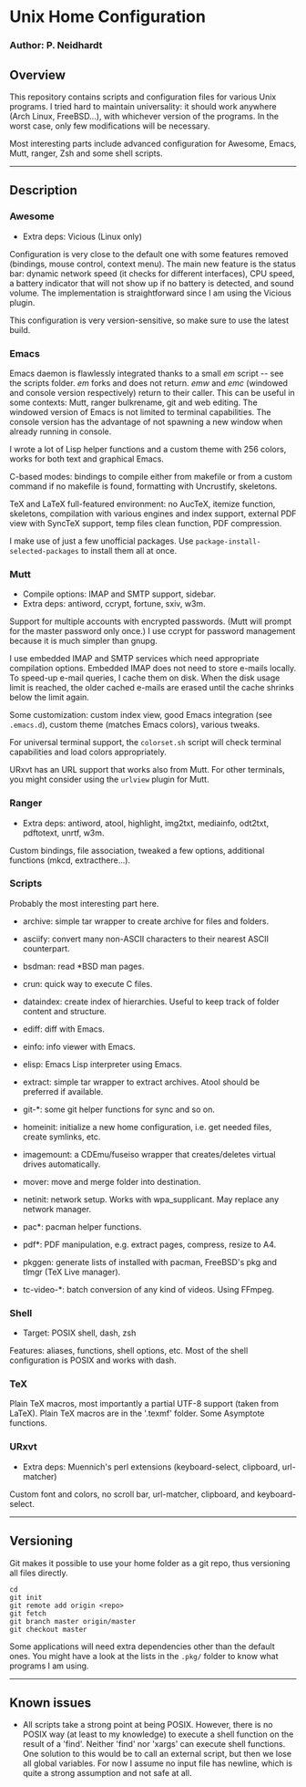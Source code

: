 # Unix Home Configuration
### Author: P. Neidhardt

## Overview

This repository contains scripts and configuration files for various Unix
programs. I tried hard to maintain universality: it should work anywhere (Arch
Linux, FreeBSD...), with whichever version of the programs. In the worst case,
only few modifications will be necessary.

Most interesting parts include advanced configuration for Awesome, Emacs, Mutt,
ranger, Zsh and some shell scripts.

--------------------------------------------------------------------------------
## Description

### Awesome

* Extra deps: Vicious (Linux only)

Configuration is very close to the default one with some features removed
(bindings, mouse control, context menu). The main new feature is the status bar:
dynamic network speed (it checks for different interfaces), CPU speed, a battery
indicator that will not show up if no battery is detected, and sound volume. The
implementation is straightforward since I am using the Vicious plugin.

This configuration is very version-sensitive, so make sure to use the latest
build.

### Emacs

Emacs daemon is flawlessly integrated thanks to a small _em_ script -- see the
scripts folder. _em_ forks and does not return. _emw_ and _emc_ (windowed and
console version respectively) return to their caller. This can be useful in some
contexts: Mutt, ranger bulkrename, git and web editing. The windowed version of
Emacs is not limited to terminal capabilities. The console version has the
advantage of not spawning a new window when already running in console.

I wrote a lot of Lisp helper functions and a custom theme with 256 colors, works
for both text and graphical Emacs.

C-based modes: bindings to compile either from makefile or from a custom command
if no makefile is found, formatting with Uncrustify, skeletons.

TeX and LaTeX full-featured environment: no AucTeX, itemize function, skeletons,
compilation with various engines and index support, external PDF view with
SyncTeX support, temp files clean function, PDF compression.

I make use of just a few unofficial packages. Use
`package-install-selected-packages` to install them all at once.

### Mutt

* Compile options: IMAP and SMTP support, sidebar.
* Extra deps: antiword, ccrypt, fortune, sxiv, w3m.

Support for multiple accounts with encrypted passwords. (Mutt will prompt for
the master password only once.) I use ccrypt for password management because it
is much simpler than gnupg.

I use embedded IMAP and SMTP services which need appropriate compilation
options. Embedded IMAP does not need to store e-mails locally. To speed-up
e-mail queries, I cache them on disk. When the disk usage limit is reached, the
older cached e-mails are erased until the cache shrinks below the limit again.

Some customization: custom index view, good Emacs integration (see `.emacs.d`),
custom theme (matches Emacs colors), various tweaks.

For universal terminal support, the `colorset.sh` script will check terminal
capabilities and load colors appropriately.

URxvt has an URL support that works also from Mutt. For other terminals, you
might consider using the `urlview` plugin for Mutt.

### Ranger

* Extra deps: antiword, atool, highlight, img2txt, mediainfo, odt2txt, pdftotext,
unrtf, w3m.

Custom bindings, file association, tweaked a few options, additional functions
(mkcd, extracthere...).

### Scripts

Probably the most interesting part here.

* archive: simple tar wrapper to create archive for files and folders.

* asciify: convert many non-ASCII characters to their nearest ASCII counterpart.

* bsdman: read *BSD man pages.

* crun: quick way to execute C files.

* dataindex: create index of hierarchies. Useful to keep track of folder content
  and structure.

* ediff: diff with Emacs.

* einfo: info viewer with Emacs.

* elisp: Emacs Lisp interpreter using Emacs.

* extract: simple tar wrapper to extract archives. Atool should be preferred if
  available.

* git-*: some git helper functions for sync and so on.

* homeinit: initialize a new home configuration, i.e. get needed files, create
  symlinks, etc.

* imagemount: a CDEmu/fuseiso wrapper that creates/deletes virtual drives
  automatically.

* mover: move and merge folder into destination.

* netinit: network setup. Works with wpa_supplicant. May replace any network
  manager.

* pac*: pacman helper functions.

* pdf*: PDF manipulation, e.g. extract pages, compress, resize to A4.

* pkggen: generate lists of installed with pacman, FreeBSD's pkg and tlmgr (TeX
  Live manager).

* tc-video-*: batch conversion of any kind of videos. Using FFmpeg.

### Shell

* Target: POSIX shell, dash, zsh

Features: aliases, functions, shell options, etc.
Most of the shell configuration is POSIX and works with dash.

### TeX

Plain TeX macros, most importantly a partial UTF-8 support (taken from LaTeX).
Plain TeX macros are in the '.texmf' folder. Some Asymptote functions.

### URxvt

* Extra deps: Muennich's perl extensions (keyboard-select, clipboard, url-matcher)

Custom font and colors, no scroll bar, url-matcher, clipboard, and
keyboard-select.

--------------------------------------------------------------------------------
## Versioning

Git makes it possible to use your home folder as a git repo, thus versioning
all files directly.

	cd
	git init
	git remote add origin <repo>
	git fetch
	git branch master origin/master
	git checkout master

Some applications will need extra dependencies other than the default ones. You
might have a look at the lists in the `.pkg/` folder to know what programs I am
using.

--------------------------------------------------------------------------------
## Known issues

* All scripts take a strong point at being POSIX. However, there is no POSIX way
(at least to my knowledge) to execute a shell function on the result of a
'find'. Neither 'find' nor 'xargs' can execute shell functions. One solution to
this would be to call an external script, but then we lose all global variables.
For now I assume no input file has newline, which is quite a strong assumption
and not safe at all.
